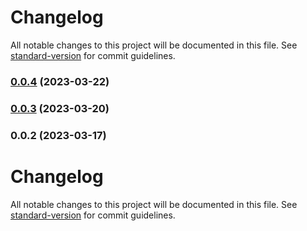 # Changelog

All notable changes to this project will be documented in this file. See [standard-version](https://github.com/conventional-changelog/standard-version) for commit guidelines.

### [0.0.4](https://github.com/SethEden/Haystacks-TT/compare/v0.0.3...v0.0.4) (2023-03-22)

### [0.0.3](https://github.com/SethEden/HaystacksTT/compare/v0.0.2...v0.0.3) (2023-03-20)

### 0.0.2 (2023-03-17)

# Changelog

All notable changes to this project will be documented in this file. See [standard-version](https://github.com/conventional-changelog/standard-version) for commit guidelines.